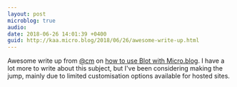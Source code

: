 ```yaml
---
layout: post
microblog: true
audio: 
date: 2018-06-26 14:01:39 +0400
guid: http://kaa.micro.blog/2018/06/26/awesome-write-up.html
---
```

Awesome write up from [@cm](https://micro.blog/cm) on [how to use Blot with Micro.blog](http://wherethelightgathers.com/setting-up-blot-im-and-micro-blog). I have a lot more to write about this subject, but I've been considering making the jump, mainly due to limited customisation options available for hosted sites.
